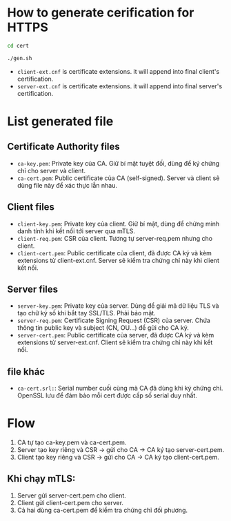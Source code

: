# How to generate cerification for HTTPS

```bash
cd cert

./gen.sh
```

- `client-ext.cnf` is certificate extensions. it will append into final client's certification.
- `server-ext.cnf` is certificate extensions. it will append into final server's certification.

# List generated file


## Certificate Authority files

- `ca-key.pem`: Private key của CA. Giữ bí mật tuyệt đối, dùng để ký chứng chỉ cho server và client.
- `ca-cert.pem`: Public certificate của CA (self-signed). Server và client sẽ dùng file này để xác thực lẫn nhau.

## Client files

- `client-key.pem`: Private key của client. Giữ bí mật, dùng để chứng minh danh tính khi kết nối tới server qua mTLS.
- `client-req.pem`: CSR của client. Tương tự server-req.pem nhưng cho client.
- `client-cert.pem`: Public certificate của client, đã được CA ký và kèm extensions từ client-ext.cnf. Server sẽ kiểm tra chứng chỉ này khi client kết nối.

## Server files
- `server-key.pem`: Private key của server. Dùng để giải mã dữ liệu TLS và tạo chữ ký số khi bắt tay SSL/TLS. Phải bảo mật.
- `server-req.pem`: Certificate Signing Request (CSR) của server. Chứa thông tin public key và subject (CN, OU...) để gửi cho CA ký.
- `server-cert.pem`: Public certificate của server, đã được CA ký và kèm extensions từ server-ext.cnf. Client sẽ kiểm tra chứng chỉ này khi kết nối.

## file khác

- `ca-cert.srl:`: Serial number cuối cùng mà CA đã dùng khi ký chứng chỉ. OpenSSL lưu để đảm bảo mỗi cert được cấp số serial duy nhất.


# Flow

1. CA tự tạo ca-key.pem và ca-cert.pem.
2. Server tạo key riêng và CSR → gửi cho CA → CA ký tạo server-cert.pem.
3. Client tạo key riêng và CSR → gửi cho CA → CA ký tạo client-cert.pem.

## Khi chạy mTLS:

1. Server gửi server-cert.pem cho client.
2. Client gửi client-cert.pem cho server.
3. Cả hai dùng ca-cert.pem để kiểm tra chứng chỉ đối phương.

